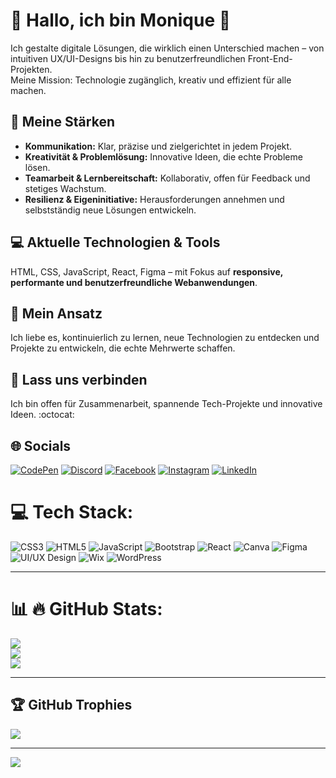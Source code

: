 # 💫 Hallo, ich bin Monique 🤠

Ich gestalte digitale Lösungen, die wirklich einen Unterschied machen – von intuitiven UX/UI-Designs bis hin zu benutzerfreundlichen Front-End-Projekten.  
Meine Mission: Technologie zugänglich, kreativ und effizient für alle machen.

## 🚀 Meine Stärken
- **Kommunikation:** Klar, präzise und zielgerichtet in jedem Projekt.  
- **Kreativität & Problemlösung:** Innovative Ideen, die echte Probleme lösen.  
- **Teamarbeit & Lernbereitschaft:** Kollaborativ, offen für Feedback und stetiges Wachstum.  
- **Resilienz & Eigeninitiative:** Herausforderungen annehmen und selbstständig neue Lösungen entwickeln.  

## 💻 Aktuelle Technologien & Tools
HTML, CSS, JavaScript, React, Figma – mit Fokus auf **responsive, performante und benutzerfreundliche Webanwendungen**.  

## 🌱 Mein Ansatz
Ich liebe es, kontinuierlich zu lernen, neue Technologien zu entdecken und Projekte zu entwickeln, die echte Mehrwerte schaffen.  

## 🔗 Lass uns verbinden
Ich bin offen für Zusammenarbeit, spannende Tech-Projekte und innovative Ideen. :octocat:

## 🌐 Socials
[![CodePen](https://img.shields.io/badge/CodePen-%2300FFFF?style=for-the-badge&logo=codepen&logoColor=000000)](https://codepen.io/nikifit7)
[![Discord](https://img.shields.io/badge/Discord-%23FF00FF?style=for-the-badge&logo=discord&logoColor=white)](https://discord.gg/Nikiflow)
[![Facebook](https://img.shields.io/badge/Facebook-%2300FF00?style=for-the-badge&logo=facebook&logoColor=000000)](https://facebook.com/seuPerfil)
[![Instagram](https://img.shields.io/badge/Instagram-%23FF1493?style=for-the-badge&logo=instagram&logoColor=white)](https://instagram.com/seuPerfil)
[![LinkedIn](https://img.shields.io/badge/LinkedIn-%23FFFF00?style=for-the-badge&logo=linkedin&logoColor=000000)](https://linkedin.com/in/MoniqueNavarro)


# 💻 Tech Stack:
![CSS3](https://img.shields.io/badge/CSS3-%2300FFFF.svg?style=for-the-badge&logo=css3&logoColor=000000)
![HTML5](https://img.shields.io/badge/HTML5-%23FF4500.svg?style=for-the-badge&logo=html5&logoColor=ffffff)
![JavaScript](https://img.shields.io/badge/JavaScript-%23FFFF00.svg?style=for-the-badge&logo=javascript&logoColor=000000)
![Bootstrap](https://img.shields.io/badge/Bootstrap-%23FF00FF.svg?style=for-the-badge&logo=bootstrap&logoColor=ffffff)
![React](https://img.shields.io/badge/React-%2300FF00.svg?style=for-the-badge&logo=react&logoColor=000000)
![Canva](https://img.shields.io/badge/Canva-%2300C4CC.svg?style=for-the-badge&logo=canva&logoColor=000000)
![Figma](https://img.shields.io/badge/Figma-%23FF1493.svg?style=for-the-badge&logo=figma&logoColor=ffffff)
![UI/UX Design](https://img.shields.io/badge/UI%2FUX-%23FF00FF.svg?style=for-the-badge&logo=figma&logoColor=ffffff)
![Wix](https://img.shields.io/badge/Wix-%2300FFFF.svg?style=for-the-badge&logo=wix&logoColor=000000)
![WordPress](https://img.shields.io/badge/WordPress-%2300FF00.svg?style=for-the-badge&logo=wordpress&logoColor=000000)





---

# 📊 🔥 GitHub Stats:
![](https://github-readme-stats.vercel.app/api?username=Nikifit7&theme=tokyonight&hide_border=true&include_all_commits=true&count_private=true)<br/>
![](https://github-readme-streak-stats.herokuapp.com/?user=Nikifit7&theme=tokyonight&hide_border=true)<br/>
![](https://github-readme-stats.vercel.app/api/top-langs/?username=Nikifit7&theme=tokyonight&hide_border=true&include_all_commits=true&count_private=true&layout=compact)

---

## 🏆 GitHub Trophies
![](https://github-profile-trophy.vercel.app/?username=Nikifit7&theme=radical&no-frame=true&no-bg=true&margin-w=4)




---
[![](https://visitcount.itsvg.in/api?id=Nikifit7&icon=0&color=0)](https://visitcount.itsvg.in)

<!-- Proudly created with GPRM ( https://gprm.itsvg.in ) -->
